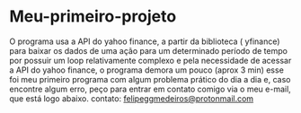 # Meu-primeiro-projeto
O programa usa a API do yahoo finance, a partir da biblioteca ( yfinance) para baixar os dados de uma ação para um determinado período de tempo
por possuir um loop relativamente complexo e pela necessidade de acessar a API do yahoo finance, o programa demora um pouco (aprox 3 min)
esse foi meu primeiro programa com algum problema prático do dia a dia e, caso encontre algum erro, peço para entrar em contato comigo via o meu e-mail, que está 
logo abaixo.
contato: felipeggmedeiros@protonmail.com
